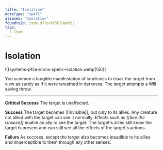 ```yaml
---
title: "Isolation"
noteType: "spell"
aliases: "Isolation"
foundryId: Item.97Jor6F5R3DaDt63
tags:
  - Item
---
```


# Isolation
![[systems-pf2e-icons-spells-isolation.webp|150]]

You summon a tangible manifestation of loneliness to cloak the target from view as surely as if it were wreathed in darkness. The target attempts a Will saving throw.

* * *

**Critical Success** The target is unaffected.

**Success** The target becomes [[Invisible]], but only to its allies. Any creature not allied with the target can see it normally. Effects such as _[[See the Unseen]]_ enable an ally to see the target. The target's allies still know the target is present and can still see all the effects of the target's actions.

**Failure** As success, except the target also becomes inaudible to its allies and imperceptible to them through any other senses.
